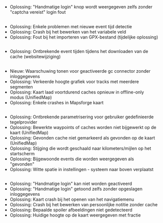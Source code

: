 ##
- Oplossing: "Handmatige login" knop wordt weergegeven zelfs zonder "captcha vereist" login fout

##
- Oplossing: Enkele problemen met nieuwe event tijd detectie
- Oplossing: Crash bij het bewerken van het variabele veld
- Oplossing: Fout bij het importeren van GPX-bestand (tijdelijke oplossing)

##
- Oplossing: Ontbrekende event tijden tijdens het downloaden van de cache (websitewijziging)

##
- Nieuw: Waarschuwing tonen voor geactiveerde gc connector zonder inloggegevens
- Oplossing: Verkeerde hoogte grafiek voor tracks met meerdere segmenten
- Oplossing: Kaart laad voortdurend caches opnieuw in offline-only modus (UnifiedMap)
- Oplossing: Enkele crashes in Mapsforge kaart

##
- Oplossing: Ontbrekende parametrisering voor gebruiker gedefinieerde tegelprovider
- Oplossing: Bewerkte waypoints of caches worden niet bijgewerkt op de kaart (UnifiedMap)
- Oplossing: Gevonden cache niet gemarkeerd als gevonden op de kaart (UnifiedMap)
- Oplossing: Stijging die wordt geschaald naar kilometers/mijlen op het startscherm
- Oplossing: Bijgewoonde events die worden weergegeven als "gevonden"
- Oplossing: Witte spatie in instellingen - systeem naar boven verplaatst

##
- Oplossing: "Handmatige login" kan niet worden geactiveerd
- Oplossing: "Handmatige login" getoond zelfs zonder opgeslagen inloggegevens
- Oplossing: Kaart crash bij het openen van het navigatiemenu
- Oplossing: Crash bij het bewerken van persoonlijke notitie zonder cache
- Oplossing: Bepaalde spoiler afbeeldingen niet gedetecteerd
- Oplossing: Huidige hoogte op de kaart weergegeven met fractie
